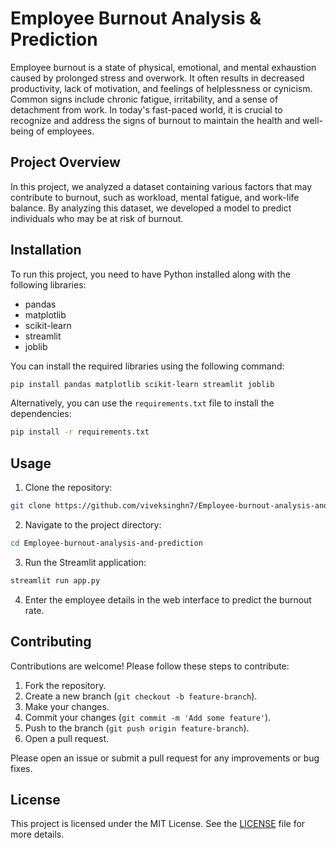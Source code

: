 # Employee Burnout Analysis & Prediction

Employee burnout is a state of physical, emotional, and mental exhaustion caused by prolonged stress and overwork. It often results in decreased productivity, lack of motivation, and feelings of helplessness or cynicism. Common signs include chronic fatigue, irritability, and a sense of detachment from work. In today's fast-paced world, it is crucial to recognize and address the signs of burnout to maintain the health and well-being of employees.

## Project Overview
In this project, we analyzed a dataset containing various factors that may contribute to burnout, such as workload, mental fatigue, and work-life balance. By analyzing this dataset, we developed a model to predict individuals who may be at risk of burnout.


## Installation
To run this project, you need to have Python installed along with the following libraries:
- pandas
- matplotlib
- scikit-learn
- streamlit
- joblib

You can install the required libraries using the following command:
```bash
pip install pandas matplotlib scikit-learn streamlit joblib
```

Alternatively, you can use the `requirements.txt` file to install the dependencies:
```bash
pip install -r requirements.txt
```

## Usage
1. Clone the repository:
```bash
git clone https://github.com/viveksinghn7/Employee-burnout-analysis-and-prediction.git
```
2. Navigate to the project directory:
```bash
cd Employee-burnout-analysis-and-prediction
```
3. Run the Streamlit application:
```bash
streamlit run app.py
```
4. Enter the employee details in the web interface to predict the burnout rate.

## Contributing
Contributions are welcome! Please follow these steps to contribute:
1. Fork the repository.
2. Create a new branch (`git checkout -b feature-branch`).
3. Make your changes.
4. Commit your changes (`git commit -m 'Add some feature'`).
5. Push to the branch (`git push origin feature-branch`).
6. Open a pull request.

Please open an issue or submit a pull request for any improvements or bug fixes.

## License
This project is licensed under the MIT License. See the [LICENSE](LICENSE) file for more details.
